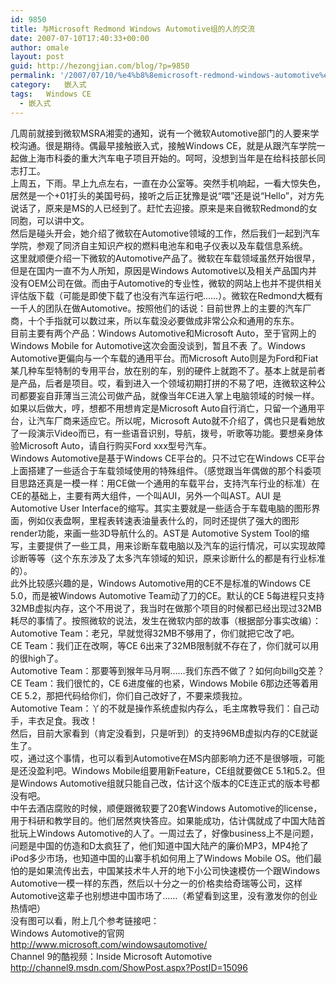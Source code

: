 ```yaml
---
id: 9850
title: 与Microsoft Redmond Windows Automotive组的人的交流
date: 2007-07-10T17:40:33+00:00
author: omale
layout: post
guid: http://hezongjian.com/blog/?p=9850
permalink: '/2007/07/10/%e4%b8%8emicrosoft-redmond-windows-automotive%e7%bb%84%e7%9a%84%e4%ba%ba%e7%9a%84%e4%ba%a4%e6%b5%81/'
category:   嵌入式  
tags:   Windows CE
  - 嵌入式
---
```

<meta content="MSHTML 6.00.6000.16481" name=GENERATOR>

<body leftMargin=3 topMargin=2>

<div>
  几周前就接到微软MSRA湘雯的通知，说有一个微软Automotive部门的人要来学校沟通。很是期待。偶最早接触嵌入式，接触Windows CE，就是从跟汽车学院一起做上海市科委的重大汽车电子项目开始的。呵呵，没想到当年是在给科技部长同志打工。
</div>

<div>
   
</div>

<div>
  上周五，下雨。早上九点左右，一直在办公室等。突然手机响起，一看大惊失色，居然是一个+01打头的美国号码，接听之后正犹豫是说“喂”还是说“Hello”，对方先说话了，原来是MS的人已经到了。赶忙去迎接。原来是来自微软Redmond的女同胞，可以讲中文。
</div>

<div>
   
</div>

<div>
  然后是碰头开会，她介绍了微软在Automotive领域的工作，然后我们一起到汽车学院，参观了同济自主知识产权的燃料电池车和电子仪表以及车载信息系统。
</div>

<div>
   
</div>

<div>
  这里就顺便介绍一下微软的Automotive产品了。微软在车载领域虽然开始很早，但是在国内一直不为人所知，原因是Windows Automotive以及相关产品国内并没有OEM公司在做。而由于Automotive的专业性，微软的网站上也并不提供相关评估版下载（可能是即使下载了也没有汽车运行吧……）。微软在Redmond大概有一千人的团队在做Automotive。按照他们的话说：目前世界上的主要的汽车厂商，十个手指就可以数过来，所以车载没必要做成非常公众和通用的东东。
</div>

<div>
   
</div>

<div>
  目前主要有两个产品：Windows Automotive和Microsoft Auto，至于官网上的Windows Mobile for Automotive这次会面没谈到，暂且不表 了。Windows Automotive更偏向与一个车载的通用平台。而Microsoft Auto则是为Ford和Fiat某几种车型特制的专用平台，放在别的车，别的硬件上就跑不了。基本上就是前者是产品，后者是项目。哎，看到进入一个领域初期打拼的不易了吧，连微软这种公司都要妄自菲薄当三流公司做产品，就像当年CE进入掌上电脑领域的时候一样。如果以后做大，哼，想都不用想肯定是Microsoft Auto自行消亡，只留一个通用平台，让汽车厂商来适应它。所以呢，Microsoft Auto就不介绍了，偶也只是看她放了一段演示Video而已，有一些语音识别，导航，拨号，听歌等功能。要想亲身体验Microsoft Auto，请自行购买Ford xxx型号汽车。
</div>

<div>
   
</div>

<div>
  Windows Automotive是基于Windows CE平台的。只不过它在Windows CE平台上面搭建了一些适合于车载领域使用的特殊组件。（感觉跟当年偶做的那个科委项目思路还真是一模一样：用CE做一个通用的车载平台，支持汽车行业的标准）在CE的基础上，主要有两大组件，一个叫AUI，另外一个叫AST。AUI 是 Automotive User Interface的缩写。其实主要就是一些适合于车载电脑的图形界面，例如仪表盘啊，里程表转速表油量表什么的，同时还提供了强大的图形render功能，来画一些3D导航什么的。AST是 Automotive System Tool的缩写，主要提供了一些工具，用来诊断车载电脑以及汽车的运行情况，可以实现故障诊断等等（这个东东涉及了太多汽车领域的知识，原来诊断什么的都是有行业标准的）。
</div>

<div>
   
</div>

<div>
  此外比较感兴趣的是，Windows Automotive用的CE不是标准的Windows CE 5.0，而是被Windows Automotive Team动了刀的CE。默认的CE 5每进程只支持32MB虚拟内存，这个不用说了，我当时在做那个项目的时候都已经出现过32MB耗尽的事情了。按照微软的说法，发生在微软内部的故事（根据部分事实改编）：
</div>

<div>
   
</div>

<div>
  Automotive Team：老兄，早就觉得32MB不够用了，你们就把它改了吧。
</div>

<div>
  CE Team：我们正在改啊，等CE 6出来了32MB限制就不存在了，你们就可以用的很high了。
</div>

<div>
  Automotive Team：那要等到猴年马月啊……我们东西不做了？如何向billg交差？
</div>

<div>
  CE Team：我们很忙的，CE 6进度催的也紧，Windows Mobile 6那边还等着用CE 5.2，那把代码给你们，你们自己改好了，不要来烦我拉。
</div>

<div>
  Automotive Team：丫的不就是操作系统虚拟内存么，毛主席教导我们：自己动手，丰衣足食。我改！
</div>

<div>
  然后，目前大家看到（肯定没看到，只是听到）的支持96MB虚拟内存的CE就诞生了。
</div>

<div>
   
</div>

<div>
  哎，通过这个事情，也可以看到Automotive在MS内部影响力还不是很够哦，可能是还没盈利吧。Windows Mobile组要用新Feature，CE组就要做CE 5.1和5.2。但是Windows Automotive组就只能自己改，估计这个版本的CE连正式的版本号都没有吧。
</div>

<div>
   
</div>

<div>
  中午去酒店腐败的时候，顺便跟微软要了20套Windows Automotive的license，用于科研和教学目的。他们居然爽快答应。如果能成功，估计偶就成了中国大陆首批玩上Windows Automotive的人了。一周过去了，好像business上不是问题，问题是中国的仿造和D太疯狂了，他们知道中国大陆产的廉价MP3，MP4抢了iPod多少市场，也知道中国的山寨手机如何用上了Windows Mobile OS。他们最怕的是如果流传出去，中国某技术牛人开的地下小公司快速模仿一个跟Windows Automotive一模一样的东西，然后以十分之一的价格卖给奇瑞等公司，这样Automotive这辈子也别想进中国市场了……（希望看到这里，没有激发你的创业热情吧）
</div>

<div>
   
</div>

<div>
  没有图可以看，附上几个参考链接吧：
</div>

<div>
   
</div>

<div>
  Windows Automotive的官网
</div>

<div>
  <a href="http://www.microsoft.com/windowsautomotive/">http://www.microsoft.com/windowsautomotive/</a>
</div>

<div>
   
</div>

<div>
  Channel 9的酷视频：Inside Microsoft Automotive
</div>

<div>
  <a href="http://channel9.msdn.com/ShowPost.aspx?PostID=15096">http://channel9.msdn.com/ShowPost.aspx?PostID=15096</a>
</div>

<div>
   
</div>

<div>
   
</div>